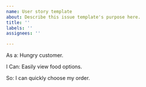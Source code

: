 ```yaml
---
name: User story template
about: Describe this issue template's purpose here.
title: ''
labels: ''
assignees: ''

---
```


As a: Hungry customer.

I Can:  Easily view food options.

So: I can quickly choose my order.
